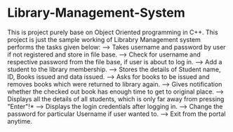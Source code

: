 # Library-Management-System
This is project purely base on Object Oriented programming in C++. This project is just the sample working of Librabry Management system performs the tasks given below: --> Takes username and password by user if not registered and store in file base. --> Check for username and respective password from the file base, if user is about to log in. --> Add a student to the library membership. --> Stores the details of Student name, ID, Books issued and data issued. --> Asks for books to be issued and removes books which were returned to library again. --> Gives notification whether the checked out book has enough time to get to original place. --> Displays all the details of all students, which is only far away from pressing "Enter"!* --> Displays the login credentials after logging in. --> Change the password for particular Username if user wanted to. --> Exit from the portal anytime.
